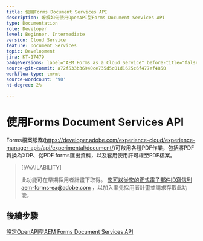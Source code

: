 ```yaml
---
title: 使用Forms Document Services API
description: 瞭解如何使用OpenAPI型Forms Document Services API
type: Documentation
role: Developer
level: Beginner, Intermediate
version: Cloud Service
feature: Document Services
topic: Development
jira: KT-17479
badgeVersions: label="AEM Forms as a Cloud Service" before-title="false"
source-git-commit: a72f533b36940ce735d5c01d1625c6f477ef4850
workflow-type: tm+mt
source-wordcount: '90'
ht-degree: 2%

---
```


# 使用Forms Document Services API

Forms檔案服務(https://developer.adobe.com/experience-cloud/experience-manager-apis/api/experimental/document/)可啟用各種PDF作業，包括將PDF轉換為XDP、從PDF forms匯出資料，以及套用使用許可權至PDF檔案。

>[!AVAILABILITY]
>
>此功能可在早期採用者計畫下取得。 您可以從您的正式電子郵件ID寫信到aem-forms-ea@adobe.com ，以加入率先採用者計畫並請求存取此功能。


## 後續步驟

[設定OpenAPI型AEM Forms Document Services API](using-open-api.md)
